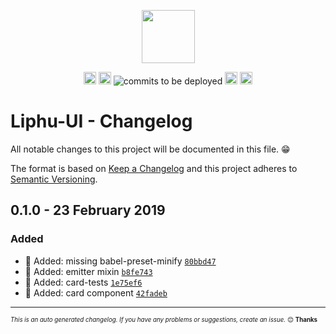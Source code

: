<p align="center"><a href="https://github.com/LiphuCL/liphu-ui"><img width="85px" src="https://avatars3.githubusercontent.com/u/44595172?s=400&u=e713dde8a32c8b9f4da44c218962a1bc26ea746c&v=4" /></a></p>

<p align="center">
<a href="https://travis-ci.com/LiphuCL/liphu-ui"><img src="https://img.shields.io/travis/com/LiphuCL/liphu-ui/master.svg?&style=flat&colorB=16CD97" alt="build status" height="20"></a>
<a href="https://github.com/LiphuCL/liphu-ui/issues"><img src="https://img.shields.io/github/issues/LiphuCL/liphu-ui.svg?&style=flat&colorB=fabe46" alt="issues open" height="20"></a>
<img src="https://img.shields.io/badge/commits%20to%20be%20deployed-6-3b79db.svg" alt="commits to be deployed">
<a href="https://www.npmjs.com/package/@liphu/liphu-ui"><img src="https://img.shields.io/npm/v/@liphu/liphu-ui.svg?colorB=3b79db" alt="npm version" height="20"></a>
<a href="https://opensource.org/licenses/MIT"><img src="https://img.shields.io/badge/license-MIT-3f51b5.svg" alt="license" height="20"></a>
</p>

# Liphu-UI - Changelog

All notable changes to this project will be documented in this file. :grin:

The format is based on [Keep a Changelog](http://keepachangelog.com/en/1.0.0/)
and this project adheres to [Semantic Versioning](http://semver.org/spec/v2.0.0.html).

## 0.1.0 - 23 February 2019

### Added

- :star2: Added: missing babel-preset-minify [`80bbd47`](https://github.com/LiphuCL/liphu-ui/commit/80bbd47aa0dfed9f820a42c9f03fa7c06a337d88)
- :star2: Added: emitter mixin [`b8fe743`](https://github.com/LiphuCL/liphu-ui/commit/b8fe74390d4c36f13132391526c268540c461ee2)
- :star2: Added: card-tests [`1e75ef6`](https://github.com/LiphuCL/liphu-ui/commit/1e75ef67be7e199a4bace73ea8796c7302de499e)
- :star2: Added: card component [`42fadeb`](https://github.com/LiphuCL/liphu-ui/commit/42fadebd354385d20afc698f8f3ad48b920901aa)

---
<sub><sup>*This is an auto generated changelog. If you have any problems or suggestions, create an issue.* :blush: **Thanks** </sub></sup>